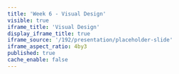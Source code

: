 ```yaml
---
title: 'Week 6 - Visual Design'
visible: true
iframe_title: 'Visual Design'
display_iframe_title: true
iframe_source: '/192/presentation/placeholder-slide'
iframe_aspect_ratio: 4by3
published: true
cache_enable: false
---
```

